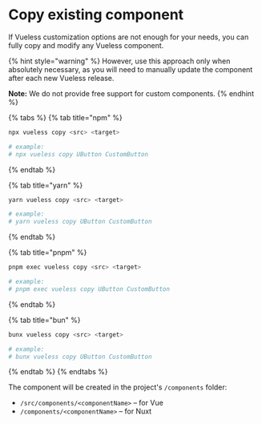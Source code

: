# Copy existing component

If Vueless customization options are not enough for your needs, you can fully copy and modify any Vueless component.

{% hint style="warning" %}
However, use this approach only when absolutely necessary, as you will need to manually update the component after each new Vueless release.

**Note:** We do not provide free support for custom components.
{% endhint %}

{% tabs %}
{% tab title="npm" %}
```bash
npx vueless copy <src> <target>

# example: 
# npx vueless copy UButton CustomButton
```
{% endtab %}

{% tab title="yarn" %}
```bash
yarn vueless copy <src> <target>

# example:
# yarn vueless copy UButton CustomButton
```
{% endtab %}

{% tab title="pnpm" %}
```bash
pnpm exec vueless copy <src> <target>

# example: 
# pnpm exec vueless copy UButton CustomButton
```
{% endtab %}

{% tab title="bun" %}
```bash
bunx vueless copy <src> <target>

# example:
# bunx vueless copy UButton CustomButton
```
{% endtab %}
{% endtabs %}

The component will be created in the project's `/components` folder:

* `/src/components/<componentName>` – for Vue
* `/components/<componentName>` – for Nuxt
